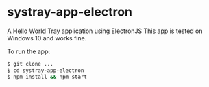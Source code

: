 # systray-app-electron
A Hello World Tray application using ElectronJS
This app is tested on Windows 10 and works fine.

To run the app:
```bash
$ git clone ...
$ cd systray-app-electron
$ npm install && npm start
```

